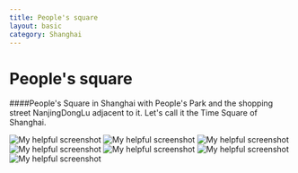 ```yaml
---
title: People's square
layout: basic
category: Shanghai
---
```



People's square
===============

####People's Square in Shanghai with People's Park and the shopping street NanjingDongLu adjacent to it. Let's call it the Time Square of Shanghai.

![My helpful screenshot](http://res.cloudinary.com/djfwqxjdx/image/upload/v1412586984/psquare1_erg1zk.jpg)
![My helpful screenshot](http://res.cloudinary.com/djfwqxjdx/image/upload/v1412515642/psquare2_iiearz.jpg)
![My helpful screenshot](http://res.cloudinary.com/djfwqxjdx/image/upload/v1412515069/psquare3_r2vttt.jpg)
![My helpful screenshot](http://res.cloudinary.com/djfwqxjdx/image/upload/v1412587045/psquare4_pa8xgw.jpg)
![My helpful screenshot](http://res.cloudinary.com/djfwqxjdx/image/upload/v1412587102/psquare5_c8pc3t.jpg)
![My helpful screenshot](http://res.cloudinary.com/djfwqxjdx/image/upload/v1412587089/psquare6_jsg3wu.jpg)
![My helpful screenshot](http://res.cloudinary.com/djfwqxjdx/image/upload/v1412587113/psquare7_z9vb3y.jpg)


